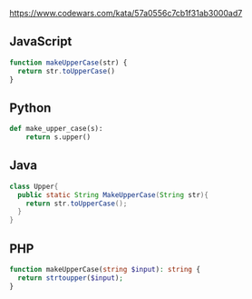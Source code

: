 https://www.codewars.com/kata/57a0556c7cb1f31ab3000ad7

## JavaScript
```js
function makeUpperCase(str) {
  return str.toUpperCase()
}
```

## Python
```python
def make_upper_case(s):
    return s.upper()
```

## Java
```java
class Upper{
  public static String MakeUpperCase(String str){
    return str.toUpperCase();
  }
}
```

## PHP
```php
function makeUpperCase(string $input): string {
  return strtoupper($input);
}
```